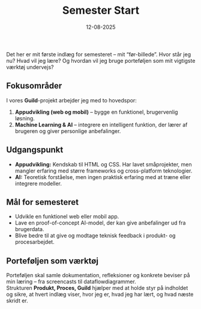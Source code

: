 ﻿---
layout: post
title: "4. Semester Start"
date: 12-08-2025
tags: [Refleksion, Proces, Start]
---

Det her er mit første indlæg for semesteret – mit “før-billede”. Hvor står jeg nu? Hvad vil jeg lære? Og hvordan vil jeg bruge porteføljen som mit vigtigste værktøj undervejs?  

## Fokusområder
I vores **Guild**-projekt arbejder jeg med to hovedspor:

1. **Appudvikling (web og mobil)** – bygge en funktionel, brugervenlig løsning.  
2. **Machine Learning & AI** – integrere en intelligent funktion, der lærer af brugeren og giver personlige anbefalinger.  
 
## Udgangspunkt
- **Appudvikling:** Kendskab til HTML og CSS. Har lavet småprojekter, men mangler erfaring med større frameworks og cross-platform teknologier.  
- **AI:** Teoretisk forståelse, men ingen praktisk erfaring med at træne eller integrere modeller.  

## Mål for semesteret
- Udvikle en funktionel web eller mobil app.  
- Lave en proof-of-concept AI-model, der kan give anbefalinger ud fra brugerdata.  
- Blive bedre til at give og modtage teknisk feedback i produkt- og procesarbejdet.  

## Porteføljen som værktøj
Porteføljen skal samle dokumentation, refleksioner og konkrete beviser på min læring – fra screencasts til dataflowdiagrammer.  
Strukturen **Produkt, Proces, Guild** hjælper med at holde styr på indholdet og sikre, at hvert indlæg viser, hvor jeg er, hvad jeg har lært, og hvad næste skridt er.